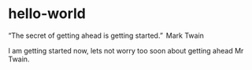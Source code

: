 # hello-world
“The secret of getting ahead is getting started.”   Mark Twain

I am getting started now, lets not worry too soon about getting ahead Mr Twain.
